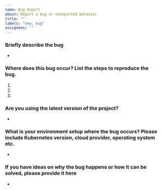 ```yaml
---
name: Bug Report
about: Report a bug or unexpected behavior
title: ""
labels: "new, bug"
assignees: ""
---
```


### Briefly describe the bug

-

### Where does this bug occur? List the steps to reproduce the bug.

1.
2.
3.

### Are you using the latest version of the project?

-

### What is your environment setup where the bug occurs? Please include Kubernetes version, cloud provider, operating system etc.

-

### If you have ideas on why the bug happens or how it can be solved, please provide it here

-
